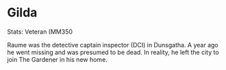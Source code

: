 # Gilda

Stats: Veteran (MM350

Raume was the detective captain inspector (DCI) in Dunsgatha. A
year ago he went missing and was presumed to be dead. In reality,
he left the city to join The Gardener in his new home.
